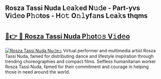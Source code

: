 ## Rosza Tassi Nuda L𝚎a𝚔ed N𝚞𝚍e - Part-yvs Vi𝚍𝚎o P𝚑𝚘tos - H𝚘𝚝 O𝚗𝚕yf𝚊ns L𝚎a𝚔s thqms

# <h2><a href="http://kf0w0u.oniu.top/?m=Rosza+Tassi+Nuda">🔗👉 🔴 Rosza Tassi Nuda P𝚑ot𝚘𝚜 V𝚒d𝚎o</a></h2>

[![Rosza Tassi Nuda Nu𝚍e𝚜](https://i.imgur.com/0qMVB7G.gif)](http://kf0w0u.oniu.top/?m=Rosza+Tassi+Nuda)
Virtual performer and multimedia artist Rosza Tassi Nuda, famed for distributing dance and lifestyle inspiration through trending choreographies and compact films. Selfless humanitarian worker Rosza Tassi Nuda, famed for their commitment and courage in helping those in need around the world.  
